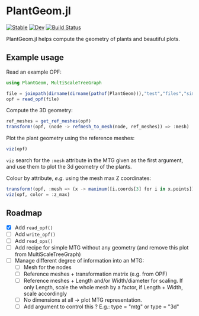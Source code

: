 # PlantGeom.jl

[![Stable](https://img.shields.io/badge/docs-stable-blue.svg)](https://VEZY.github.io/PlantGeom.jl/stable)
[![Dev](https://img.shields.io/badge/docs-dev-blue.svg)](https://VEZY.github.io/PlantGeom.jl/dev)
[![Build Status](https://github.com/VEZY/PlantGeom.jl/actions/workflows/CI.yml/badge.svg?branch=main)](https://github.com/VEZY/PlantGeom.jl/actions/workflows/CI.yml?query=branch%3Amain)

PlantGeom.jl helps compute the geometry of plants and beautiful plots.

## Example usage

Read an example OPF:

```julia
using PlantGeom, MultiScaleTreeGraph

file = joinpath(dirname(dirname(pathof(PlantGeom))),"test","files","simple_OPF_shapes.opf")
opf = read_opf(file)
```

Compute the 3D geometry:

```julia
ref_meshes = get_ref_meshes(opf)
transform!(opf, (node -> refmesh_to_mesh(node, ref_meshes)) => :mesh)
```

Plot the plant geometry using the reference meshes:

```julia
viz(opf)
```

`viz` search for the `:mesh` attribute in the MTG given as the first argument, and use them to plot the 3d geometry of the plants.

Colour by attribute, *e.g.* using the mesh max Z coordinates:

```julia
transform!(opf, :mesh => (x -> maximum([i.coords[3] for i in x.points])) => :z_max, ignore_nothing = true)
viz(opf, color = :z_max)
```

## Roadmap

- [x] Add `read_opf()`
- [ ] Add `write_opf()`
- [ ] Add `read_ops()`
- [ ] Add recipe for simple MTG without any geometry (and remove this plot from MultiScaleTreeGraph)
- [ ] Manage different degree of information into an MTG:
  - [ ] Mesh for the nodes
  - [ ] Reference meshes + transformation matrix (e.g. from OPF)
  - [ ] Reference meshes + Length and/or Width/diameter for scaling. If only Length, scale the whole mesh by a factor, if Length + Width, scale accordingly
  - [ ] No dimensions at all -> plot MTG representation.
  - [ ] Add argument to control this ? E.g.: type = "mtg" or type = "3d"
